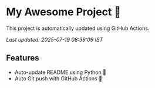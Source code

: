 # My Awesome Project 🚀

This project is automatically updated using GitHub Actions.

_Last updated: 2025-07-19 08:39:09 IST_

## Features
- Auto-update README using Python 🐍
- Auto Git push with GitHub Actions 🤖

